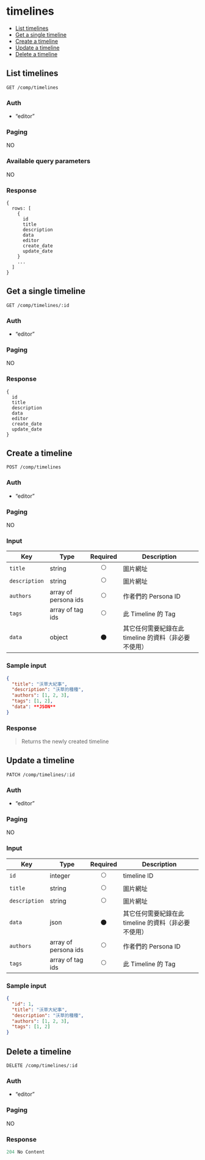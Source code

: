 # timelines

- [List timelines](#list-timelines)
- [Get a single timeline](#get-a-single-timeline)
- [Create a timeline](#create-a-timeline)
- [Update a timeline](#update-a-timeline)
- [Delete a timeline](#delete-a-timeline)

## List timelines
```
GET /comp/timelines
```

### Auth
- “editor”

### Paging
NO

### Available query parameters
NO

### Response
```
{
  rows: [
    {
      id
      title
      description
      data
      editor
      create_date
      update_date
    }
    ...
  ]
}
```

## Get a single timeline
```
GET /comp/timelines/:id
```

### Auth
- “editor”

### Paging
NO

### Response
```
{
  id
  title
  description
  data
  editor
  create_date
  update_date
}
```

## Create a timeline
```
POST /comp/timelines
```

### Auth
- “editor”

### Paging
NO

### Input

| Key | Type | Required | Description |
| --- | --- | :---: | --- |
| `title` | string | 🌕 | 圖片網址 |
| `description` | string | 🌕 | 圖片網址 |
| `authors` | array of persona ids | 🌕 | 作者們的 Persona ID |
| `tags` | array of tag ids | 🌕 | 此 Timeline 的 Tag |
| `data` | object | 🌑 | 其它任何需要紀錄在此 timeline 的資料（非必要不使用） |

### Sample input
```json
{
  "title": "沃草大紀事",
  "description": "沃草的種種",
  "authors": [1, 2, 3],
  "tags": [1, 2],
  "data": **JSON**
}
```

### Response
> Returns the newly created timeline

## Update a timeline
```
PATCH /comp/timelines/:id
```

### Auth
- “editor”

### Paging
NO

### Input

| Key | Type | Required | Description |
| --- | --- | :---: | --- |
| `id` | integer | 🌕 | timeline ID |
| `title` | string | 🌕 | 圖片網址 |
| `description` | string | 🌕 | 圖片網址 |
| `data` | json | 🌑 | 其它任何需要紀錄在此 timeline 的資料（非必要不使用） |
| `authors` | array of persona ids | 🌕 | 作者們的 Persona ID |
| `tags` | array of tag ids | 🌕 | 此 Timeline 的 Tag |

### Sample input
```json
{
  "id": 1,
  "title": "沃草大紀事",
  "description": "沃草的種種",
  "authors": [1, 2, 3],
  "tags": [1, 2]
}
```

## Delete a timeline
```
DELETE /comp/timelines/:id
```

### Auth
- “editor”

### Paging
NO

### Response
```javascript
204 No Content
```
